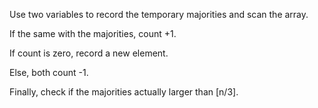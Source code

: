 Use two variables to record the temporary majorities and scan the array.

If the same with the majorities, count +1.

If count is zero, record a new element.

Else, both count -1.

Finally, check if the majorities actually larger than [n/3].
